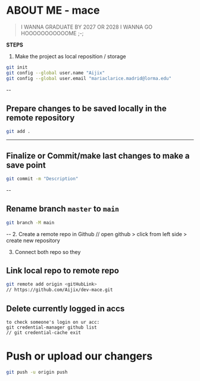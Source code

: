 # ABOUT ME - mace

> I WANNA GRADUATE BY 2027 OR 2028
> I WANNA GO HOOOOOOOOOOOME ;-;

**STEPS**
1. Make the project as local reposition / storage
```bash
git init
git config --global user.name "Aijix"
git config --global user.email "mariaclarice.madrid@lorma.edu"
```
--
## Prepare changes to be saved locally in the remote repository
```bash
git add .
```
---
## Finalize or Commit/make last changes to make a save point
```bash
git commit -m "Description"
```
--
## Rename branch `master` to `main`
```bash
git branch -M main
```
--
2. Create a remote repo in Github
// open github
    > click from left side > create new repository 


3. Connect both repo so they
## Link local repo to remote repo
```bash
git remote add origin <gitHubLink> 
// https://github.com/Aijix/dev-mace.git
```

## Delete currently logged in accs
```
to check someone's login on ur acc:
git credential-manager github list      
// git credential-cache exit
```
# Push or upload our changers
```bash
git push -u origin push
```

